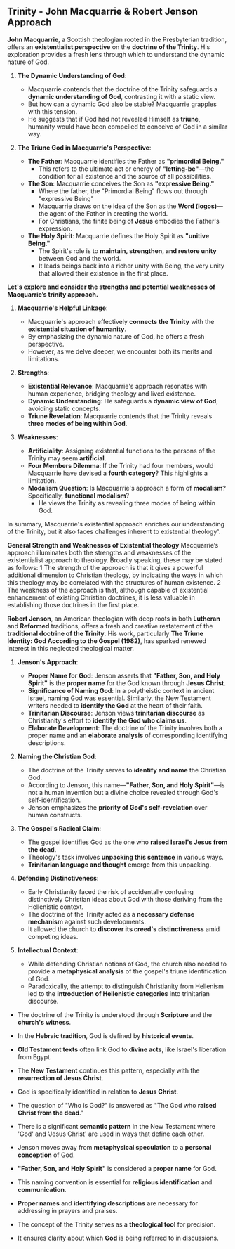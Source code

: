 ## Trinity - John Macquarrie & Robert Jenson Approach

**John Macquarrie**, a Scottish theologian rooted in the Presbyterian tradition, offers an **existentialist perspective** on the **doctrine of the Trinity**. His exploration provides a fresh lens through which to understand the dynamic nature of God.

1. **The Dynamic Understanding of God**:
   - Macquarrie contends that the doctrine of the Trinity safeguards a **dynamic understanding of God**, contrasting it with a static view.
   - But how can a dynamic God also be stable? Macquarrie grapples with this tension.
   - He suggests that if God had not revealed Himself as **triune**, humanity would have been compelled to conceive of God in a similar way.

2. **The Triune God in Macquarrie's Perspective**:
   - **The Father**: Macquarrie identifies the Father as **"primordial Being."**
     - This refers to the ultimate act or energy of **"letting-be"**—the condition for all existence and the source of all possibilities.
   - **The Son**: Macquarrie conceives the Son as **"expressive Being."**
     - Where the father, the "Primordial Being" flows out through "expressive Being"
     - Macquarrie draws on the idea of the Son as the **Word (logos)**—the agent of the Father in creating the world.
     - For Christians, the finite being of **Jesus** embodies the Father's expression.
   - **The Holy Spirit**: Macquarrie defines the Holy Spirit as **"unitive Being."**
     - The Spirit's role is to **maintain, strengthen, and restore unity** between God and the world.
     - It leads beings back into a richer unity with Being, the very unity that allowed their existence in the first place.


**Let's explore and consider the strengths and potential weaknesses of Macquarrie’s trinity approach.**

1. **Macquarrie's Helpful Linkage**:
   - Macquarrie's approach effectively **connects the Trinity** with the **existential situation of humanity**.
   - By emphasizing the dynamic nature of God, he offers a fresh perspective.
   - However, as we delve deeper, we encounter both its merits and limitations.

2. **Strengths**:
   - **Existential Relevance**: Macquarrie's approach resonates with human experience, bridging theology and lived existence.
   - **Dynamic Understanding**: He safeguards a **dynamic view of God**, avoiding static concepts.
   - **Triune Revelation**: Macquarrie contends that the Trinity reveals **three modes of being within God**.

3. **Weaknesses**:
   - **Artificiality**: Assigning existential functions to the persons of the Trinity may seem **artificial**.
   - **Four Members Dilemma**: If the Trinity had four members, would Macquarrie have devised a **fourth category**? This highlights a limitation.
   - **Modalism Question**: Is Macquarrie's approach a form of **modalism**? Specifically, **functional modalism**?
     - He views the Trinity as revealing three modes of being within God.

In summary, Macquarrie's existential approach enriches our understanding of the Trinity, but it also faces challenges inherent to existential theology¹.

**General Strength and Weaknesses of Existential theology**
Macquarrie’s approach illuminates both the strengths and weaknesses of
the existentialist approach to theology. Broadly speaking, these may be
stated as follows:
1 The strength of the approach is that it gives a powerful additional
dimension to Christian theology, by indicating the ways in which this
theology may be correlated with the structures of human existence.
2 The weakness of the approach is that, although capable of existential
enhancement of existing Christian doctrines, it is less valuable in
establishing those doctrines in the first place.


**Robert Jenson**, an American theologian with deep roots in both **Lutheran** and **Reformed** traditions, offers a fresh and creative restatement of the **traditional doctrine of the Trinity**. His work, particularly **The Triune Identity: God According to the Gospel (1982)**, has sparked renewed interest in this neglected theological matter.

1. **Jenson's Approach**:
   - **Proper Name for God**: Jenson asserts that **"Father, Son, and Holy Spirit"** is the **proper name** for the God known through **Jesus Christ**.
   - **Significance of Naming God**: In a polytheistic context in ancient Israel, naming God was essential. Similarly, the New Testament writers needed to **identify the God** at the heart of their faith.
   - **Trinitarian Discourse**: Jenson views **trinitarian discourse** as Christianity's effort to **identify the God who claims us**.
   - **Elaborate Development**: The doctrine of the Trinity involves both a proper name and an **elaborate analysis** of corresponding identifying descriptions.

1. **Naming the Christian God**:
   - The doctrine of the Trinity serves to **identify and name** the Christian God.
   - According to Jenson, this name—**"Father, Son, and Holy Spirit"**—is not a human invention but a divine choice revealed through God's self-identification.
   - Jenson emphasizes the **priority of God's self-revelation** over human constructs.

2. **The Gospel's Radical Claim**:
   - The gospel identifies God as the one who **raised Israel's Jesus from the dead**.
   - Theology's task involves **unpacking this sentence** in various ways.
   - **Trinitarian language and thought** emerge from this unpacking.

3. **Defending Distinctiveness**:
   - Early Christianity faced the risk of accidentally confusing distinctively Christian ideas about God with those deriving from the Hellenistic context.
   - The doctrine of the Trinity acted as a **necessary defense mechanism** against such developments.
   - It allowed the church to **discover its creed's distinctiveness** amid competing ideas.

4. **Intellectual Context**:
   - While defending Christian notions of God, the church also needed to provide a **metaphysical analysis** of the gospel's triune identification of God.
   - Paradoxically, the attempt to distinguish Christianity from Hellenism led to the **introduction of Hellenistic categories** into trinitarian discourse.


- The doctrine of the Trinity is understood through **Scripture** and the **church's witness**.
- In the **Hebraic tradition**, God is defined by **historical events**.
- **Old Testament texts** often link God to **divine acts**, like Israel's liberation from Egypt.
- The **New Testament** continues this pattern, especially with the **resurrection of Jesus Christ**.
- God is specifically identified in relation to **Jesus Christ**.
- The question of "Who is God?" is answered as "The God who **raised Christ from the dead**."
- There is a significant **semantic pattern** in the New Testament where 'God' and 'Jesus Christ' are used in ways that define each other.

- Jenson moves away from **metaphysical speculation** to a **personal conception** of God.
- **"Father, Son, and Holy Spirit"** is considered a **proper name** for God.
- This naming convention is essential for **religious identification** and **communication**.
- **Proper names** and **identifying descriptions** are necessary for addressing in prayers and praises.
- The concept of the Trinity serves as a **theological tool** for precision.
- It ensures clarity about which **God** is being referred to in discussions.
